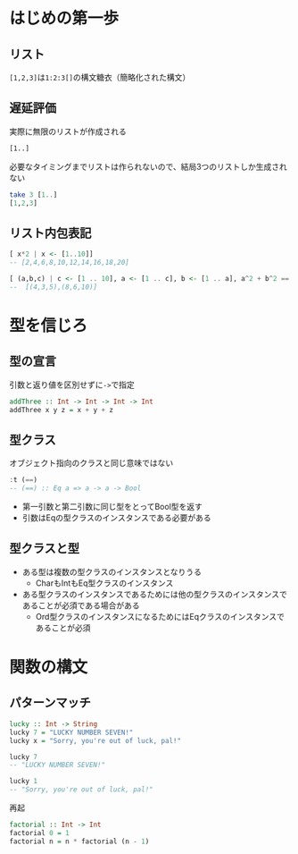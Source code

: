 # はじめの第一歩

## リスト

`[1,2,3]`は`1:2:3[]`の構文糖衣（簡略化された構文）

## 遅延評価

実際に無限のリストが作成される

```sh
[1..]
```

必要なタイミングまでリストは作られないので、結局3つのリストしか生成されない

```hs
take 3 [1..]
[1,2,3]
```

## リスト内包表記

```hs
[ x*2 | x <- [1..10]]
-- [2,4,6,8,10,12,14,16,18,20]
```

```hs
[ (a,b,c) | c <- [1 .. 10], a <- [1 .. c], b <- [1 .. a], a^2 + b^2 == c^2]
--  [(4,3,5),(8,6,10)]
```

# 型を信じろ

## 型の宣言

引数と返り値を区別せずに`->`で指定

```hs
addThree :: Int -> Int -> Int -> Int
addThree x y z = x + y + z
```

## 型クラス

オブジェクト指向のクラスと同じ意味ではない

```hs
:t (==)
-- (==) :: Eq a => a -> a -> Bool
```

- 第一引数と第二引数に同じ型をとってBool型を返す
- 引数はEqの型クラスのインスタンスである必要がある

## 型クラスと型

- ある型は複数の型クラスのインスタンスとなりうる
  - CharもIntもEq型クラスのインスタンス
- ある型クラスのインスタンスであるためには他の型クラスのインスタンスであることが必須である場合がある
  - Ord型クラスのインスタンスになるためにはEqクラスのインスタンスであることが必須

# 関数の構文

## パターンマッチ

```hs
lucky :: Int -> String
lucky 7 = "LUCKY NUMBER SEVEN!"
lucky x = "Sorry, you're out of luck, pal!"

lucky 7
-- "LUCKY NUMBER SEVEN!"

lucky 1
-- "Sorry, you're out of luck, pal!"
```

再起

```hs
factorial :: Int -> Int
factorial 0 = 1
factorial n = n * factorial (n - 1)
```
